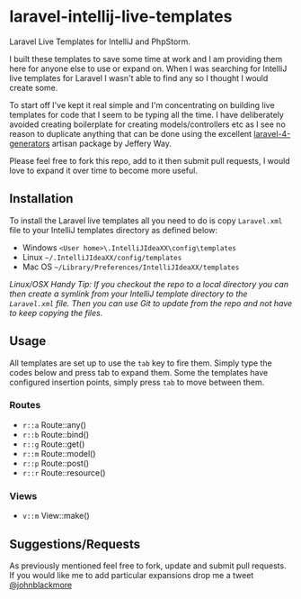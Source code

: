 laravel-intellij-live-templates
===============================

Laravel Live Templates for IntelliJ and PhpStorm.

I built these templates to save some time at work and I am providing them here for anyone else to use or expand on. When I was searching for IntelliJ live templates for Laravel I wasn't able to find any so I thought I would create some.

To start off I've kept it real simple and I'm concentrating on building live templates for code that I seem to be typing all the time. I have deliberately avoided creating boilerplate for creating models/controllers etc as I see no reason to duplicate anything that can be done using the excellent [laravel-4-generators](https://github.com/JeffreyWay/Laravel-4-Generators) artisan package by Jeffery Way.

Please feel free to fork this repo, add to it then submit pull requests, I would love to expand it over time to become more useful.


## Installation

To install the Laravel live templates all you need to do is copy `Laravel.xml` file to your IntelliJ templates directory as defined below:

- Windows `<User home>\.IntelliJIdeaXX\config\templates`
- Linux `~/.IntelliJIdeaXX/config/templates`
- Mac OS `~/Library/Preferences/IntelliJIdeaXX/templates`

*Linux/OSX Handy Tip: If you checkout the repo to a local directory you can then create a symlink from your IntelliJ template directory to the `Laravel.xml` file. Then you can use Git to update from the repo and not have to keep copying the files.*

## Usage

All templates are set up to use the `tab` key to fire them. Simply type the codes below and press tab to expand them. Some the templates have configured insertion points, simply press `tab` to move between them.

### Routes
- `r::a` Route::any()
- `r::b` Route::bind()
- `r::g` Route::get()
- `r::m` Route::model()
- `r::p` Route::post()
- `r::r` Route::resource()

### Views
- `v::m` View::make()

## Suggestions/Requests
As previously mentioned feel free to fork, update and submit pull requests. If you would like me to add particular expansions drop me a tweet [@johnblackmore](http://twitter.com/johnblackmore)